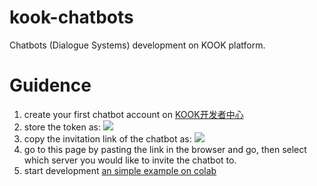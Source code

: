 # kook-chatbots
Chatbots (Dialogue Systems) development on KOOK platform.

# Guidence
1. create your first chatbot account on [KOOK开发者中心](https://developer.kookapp.cn/app/index)
2. store the token as:
  ![](https://i.imgur.com/e3Ucj4o.png)
3. copy the invitation link of the chatbot as:
  ![](https://i.imgur.com/avz9kCq.png)
4. go to this page by pasting the link in the browser and go, then select which server you would like to invite the chatbot to.
5. start development
[an simple example on colab](https://colab.research.google.com/drive/1dnXV61v6d8_9z8uLNqAL275NXvbHywgG?usp=sharing) 
